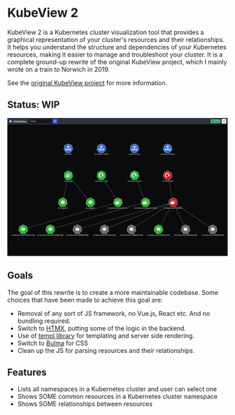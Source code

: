 # KubeView 2

KubeView 2 is a Kubernetes cluster visualization tool that provides a graphical representation of your cluster's resources and their relationships. It helps you understand the structure and dependencies of your Kubernetes resources, making it easier to manage and troubleshoot your cluster. It is a complete ground-up rewrite of the original KubeView project, which I mainly wrote on a train to Norwich in 2019.

See the [original KubeView project](https://github.com/benc-uk/kubeview) for more information.

## Status: WIP

![](./docs/chrome_pkLnv64ThF.png)

## Goals

The goal of this rewrite is to create a more maintainable codebase. Some choices that have been made to achieve this goal are:

- Removal of any sort of JS framework, no Vue.js, React etc. And no bundling required.
- Switch to [HTMX](https://htmx.org/), putting some of the logic in the backend.
- Use of [templ library](https://templ.guide/) for templating and server side rendering.
- Switch to [Bulma](https://bulma.io/) for CSS
- Clean up the JS for parsing resources and their relationships.

## Features

- Lists all namespaces in a Kubernetes cluster and user can select one
- Shows SOME common resources in a Kubernetes cluster namespace
- Shows SOME relationships between resources
